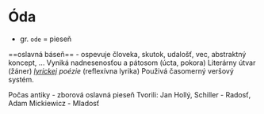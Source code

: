 # Óda
- gr. `ode` = pieseň

==oslavná báseň== - ospevuje človeka, skutok, udalošť, vec, abstraktný koncept, ...
Vyniká nadnesenosťou a pátosom (úcta, pokora)
Literárny útvar (žáner) *[lyrickej](lyrika.md) poézie* (reflexívna lyrika)
Použivá časomerný veršový systém.

Počas antiky - zborová oslavná pieseň
Tvorili: Jan Hollý, Schiller - Radosť, Adam Mickiewicz - Mladosť
